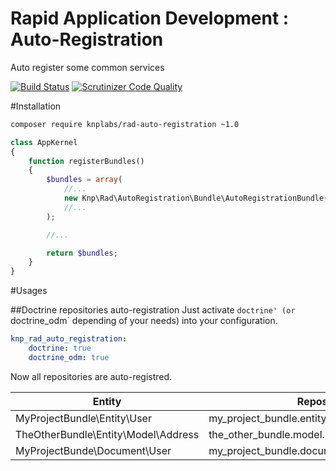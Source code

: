Rapid Application Development : Auto-Registration
=================================================
Auto register some common services

[![Build Status](https://travis-ci.org/KnpLabs/rad-auto-registration.svg?branch=master)](https://travis-ci.org/KnpLabs/rad-auto-registration)
[![Scrutinizer Code Quality](https://scrutinizer-ci.com/g/KnpLabs/rad-auto-registration/badges/quality-score.png?b=master)](https://scrutinizer-ci.com/g/KnpLabs/rad-auto-registration/?branch=master)

#Installation

```bash
composer require knplabs/rad-auto-registration ~1.0
```

```php
class AppKernel
{
    function registerBundles()
    {
        $bundles = array(
            //...
            new Knp\Rad\AutoRegistration\Bundle\AutoRegistrationBundle(),
            //...
        );

        //...

        return $bundles;
    }
}
```

#Usages

##Doctrine repositories auto-registration
Just activate `doctrine' (or `doctrine_odm` depending of your needs) into your configuration.

```yaml
knp_rad_auto_registration:
    doctrine: true
    doctrine_odm: true
```

Now all repositories are auto-registred.

| Entity                                | Repository                                       |
| ------------------------------------- | ------------------------------------------------ |
| MyProjectBundle\Entity\User           | my_project_bundle.entity.user_repository         |
| TheOtherBundle\Entity\Model\Address   | the_other_bundle.model.user.address_repository   |
| MyProjectBunde\Document\User          | my_project_bundle.document.user_repository       |
